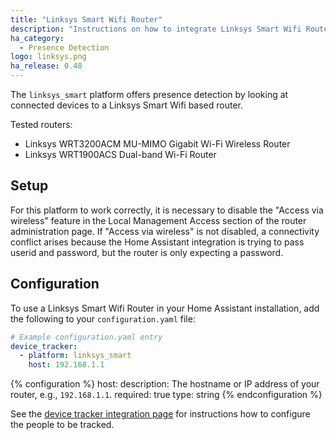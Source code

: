 ```yaml
---
title: "Linksys Smart Wifi Router"
description: "Instructions on how to integrate Linksys Smart Wifi Router into Home Assistant."
ha_category:
  - Presence Detection
logo: linksys.png
ha_release: 0.48
---
```


The `linksys_smart` platform offers presence detection by looking at connected devices to a Linksys Smart Wifi based router.

Tested routers:

- Linksys WRT3200ACM MU-MIMO Gigabit Wi-Fi Wireless Router
- Linksys WRT1900ACS Dual-band Wi-Fi Router

## Setup

For this platform to work correctly, it is necessary to disable the "Access via wireless" feature in the Local Management Access section of the router administration page. If "Access via wireless" is not disabled, a connectivity conflict arises because the Home Assistant integration is trying to pass userid and password, but the router is only expecting a password.

## Configuration

To use a Linksys Smart Wifi Router in your Home Assistant installation, add the following to your `configuration.yaml` file:

```yaml
# Example configuration.yaml entry
device_tracker:
  - platform: linksys_smart
    host: 192.168.1.1
```

{% configuration %}
host:
  description: The hostname or IP address of your router, e.g., `192.168.1.1`.
  required: true
  type: string
{% endconfiguration %}

See the [device tracker integration page](/components/device_tracker/) for instructions how to configure the people to be tracked.
